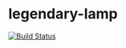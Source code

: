 # legendary-lamp
[![Build Status](https://travis-ci.org/AlineeSilva/legendary-lamp.svg?branch=master)](https://travis-ci.org/AlineeSilva/legendary-lamp)
